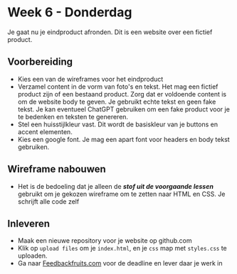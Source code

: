 # Week 6 - Donderdag

Je gaat nu je eindproduct afronden. Dit is een website over een fictief product. 

## Voorbereiding

- Kies een van de wireframes voor het eindproduct
- Verzamel content in de vorm van foto's en tekst. Het mag een fictief product zijn of een bestaand product. Zorg dat er voldoende content is om de website body te geven. Je gebruikt echte tekst en geen fake tekst. Je kan eventueel ChatGPT gebruiken om een fake product voor je te bedenken en teksten te genereren.
- Stel een huisstijlkleur vast. Dit wordt de basiskleur van je buttons en accent elementen.
- Kies een google font. Je mag een apart font voor headers en body tekst gebruiken.

## Wireframe nabouwen

- Het is de bedoeling dat je alleen de ***stof uit de voorgaande lessen*** gebruikt om je gekozen wireframe om te zetten naar HTML en CSS. Je schrijft alle code zelf

## Inleveren

- Maak een nieuwe repository voor je website op github.com
- Klik op `upload files` om je `index.html`, en je `css` map met `styles.css` te uploaden.
- Ga naar [Feedbackfruits.com](https://www.feedbackfruits.com) voor de deadline en lever daar je werk in
